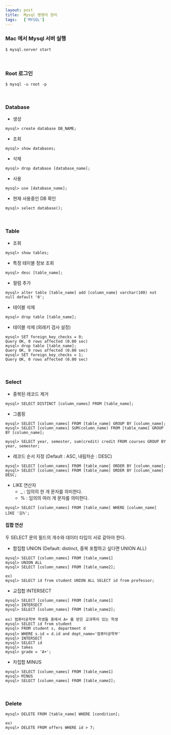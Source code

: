```yaml
---
layout: post
title:  Mysql 명령어 정리
tags:   ['MYSQL']
---
```


### Mac 에서 Mysql 서버 실행   

```
$ mysql.server start
```  

<br/>  

### Root 로그인

```
$ mysql -u root -p
```  

<br/>  

### Database  

- 생성    

```
mysql> create database DB_NAME;
```  

- 조회  

```
mysql> show databases;
```   

- 삭제  

```
mysql> drop database [database_name];
```   

- 사용

```
mysql> use [database_name];
```  

- 현재 사용중인 DB 확인   

```
mysql> select database();
```

<br/>

### Table  

- 조회  

```
mysql> show tables;
```

- 특정 테이블 정보 조회  

```
mysql> desc [table_name];
```  

- 컬럼 추가

```
mysql> alter table [table_name] add [column_name] varchar(100) not null default '0';
```  

- 테이블 삭제  

```
mysql> drop table [table_name];
```     

- 테이블 삭제 (외래키 검사 설정)  

```
mysql> SET foreign_key_checks = 0;
Query OK, 0 rows affected (0.00 sec)
mysql> drop table [table_name];
Query OK, 0 rows affected (0.00 sec)
mysql> SET foreign_key_checks = 1;
Query OK, 0 rows affected (0.00 sec)
```   

<br/>  

### Select   

- 중복된 레코드 제거   

```
mysql> SELECT DISTINCT [column_names] FROM [table_name];
```  

- 그룹핑

```
mysql> SELECT [column_names] FROM [table_name] GROUP BY [column_name];
mysql> SELECT [column_names] SUM(column_name) FROM [table_name] GROUP BY [column_name];
```  

```
mysql> SELECT year, semester, sum(credit) credit FROM courses GROUP BY year, semester;
```

- 레코드 순서 지정 (Default : ASC, 내림차순 : DESC)

```
mysql> SELECT [column_names] FROM [table_name] ORDER BY [column_name];
mysql> SELECT [column_names] FROM [table_name] ORDER BY [column_name] DESC;
```    

- LIKE 연산자   
    - _ : 임의의 한 개 문자를 의미한다.   
    - % : 임의의 여러 개 문자를 의미한다.  

```
mysql> SELECT [column_names] FROM [table_name] WHERE [column_name] LIKE '김%';
```    

#### 집합 연산  
두 SELECT 문의 필드의 개수와 데이터 타입이 서로 같아야 한다.  

- 합집합 UNION (Default: distinct, 중복 포함하고 싶다면 UNION ALL)

```
mysql> SELECT [column_names] FROM [table_name1]
mysql> UNION ALL
mysql> SELECT [column_names] FROM [table_name2];

ex)
mysql> SELECT id from student UNION ALL SELECT id from professor;
```  

- 교집합 INTERSECT  

```
mysql> SELECT [column_names] FROM [table_name1]
mysql> INTERSECT
mysql> SELECT [column_names] FROM [table_name2];

ex) 컴퓨터공학부 학생들 중에서 A+ 를 받은 교과목이 있는 학생  
mysql> SELECT id from student
mysql> FROM student s, department d
mysql> WHERE s.id = d.id and dept_name='컴퓨터공학부'
mysql> INTERSECT
mysql> SELECT id
mysql> takes
mysql> grade = 'A+';
```  

- 차집합 MINUS  

```
mysql> SELECT [column_names] FROM [table_name1]
mysql> MINUS
mysql> SELECT [column_names] FROM [table_name2];
```  

<br/>

### Delete

```
mysql> DELETE FROM [table_name] WHERE [condition];

ex)
mysql> DELETE FROM offers WHERE id > 7;
```  


